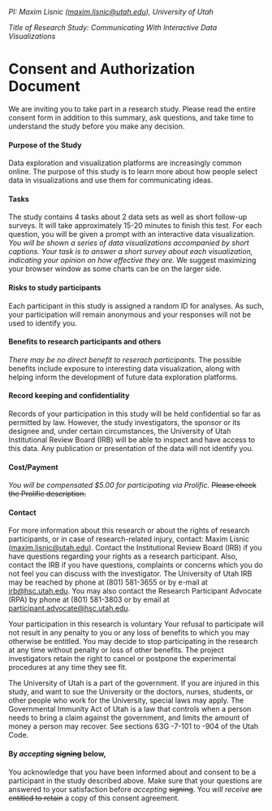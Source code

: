 *PI: Maxim Lisnic (maxim.lisnic@utah.edu), University of Utah*

*Title of Research Study: Communicating With Interactive Data Visualizations*

# Consent and Authorization Document

We are inviting you to take part in a research study. Please read the entire consent form in addition to this summary, 
ask questions, and take time to understand the study before you make any decision.

#### Purpose of the Study
Data exploration and visualization platforms are increasingly
common online. The purpose of this study is to learn
more about how people select data in visualizations and use them for communicating ideas.

#### Tasks
The study contains 4 tasks about 2 data sets as well as short follow-up surveys. 
It will take approximately 15-20 minutes to finish this test. 
For each question, you will be given a prompt with an interactive data
visualization. 
*You will be shown a series of data visualizations accompanied by short captions.*
*Your task is to answer a short survey about each visualization, indicating your opinion on how effective they are.*
We suggest maximizing your browser window as some charts can be on the larger side.

#### Risks to study participants
Each participant in this study is assigned a random ID for analyses. As such,
your participation will remain anonymous and your responses will
not be used to identify you.

#### Benefits to research participants and others
*There may be no direct benefit to reserach participants.*
The possible benefits include exposure to interesting data
visualization, along with helping inform the
development of future data exploration platforms.

#### Record keeping and confidentiality
Records of your participation in this study will be held
confidential so far as permitted by law. However, the study
investigators, the sponsor or its designee and, under certain
circumstances, the University of Utah Institutional
Review Board (IRB) will be able to inspect and have access to
this data. Any publication or presentation of the data will not
identify you.

#### Cost/Payment
*You will be compensated $5.00 for participating via Prolific.* <del>Please check the Prolific description.</del>

#### Contact
For more information about this research or about the rights of
research participants, or in case of research-related injury,
contact:  Maxim Lisnic (maxim.lisnic@utah.edu). 
Contact the Institutional Review Board (IRB) if you have questions regarding your rights as a research participant. Also, contact the IRB if you have questions, complaints or concerns which you do not feel you can discuss with the investigator. The University of Utah IRB may be reached by phone at (801) 581-3655 or by e-mail at irb@hsc.utah.edu. 
You may also contact the Research Participant Advocate (RPA) by phone at (801) 581-3803 or by email at participant.advocate@hsc.utah.edu.

Your participation in this research is voluntary
Your refusal to participate will not result in any penalty to you
or any loss of benefits to which you may otherwise be entitled.
You may decide to stop participating in the research at any time
without penalty or loss of other benefits. The project
investigators retain the right to cancel or postpone the
experimental procedures at any time they see fit.

The University of Utah is a part of the government. If you are injured in this study, and want to sue the University or the doctors, nurses, students, or other people who work for the University, special laws may apply. The Governmental Immunity Act of Utah is a law that controls when a person needs to bring a claim against the government, and limits the amount of money a person may recover. See sections 63G -7-101 to -904 of the Utah Code.

#### By *accepting* <del>signing</del> below,
You acknowledge that you have been informed about and consent to
be a participant in the study described above. Make sure that your
questions are answered to your satisfaction before *accepting* <del>signing</del>. You *will receive*
<del>are entitled to retain</del> a copy of this consent agreement.

